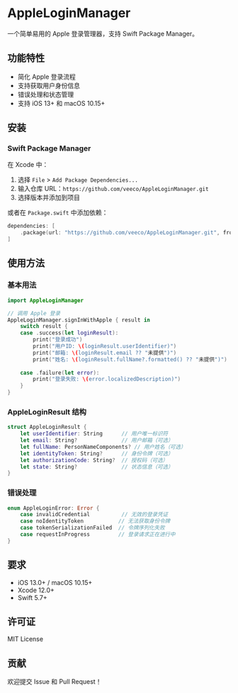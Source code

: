 # AppleLoginManager

一个简单易用的 Apple 登录管理器，支持 Swift Package Manager。

## 功能特性

- 简化 Apple 登录流程
- 支持获取用户身份信息
- 错误处理和状态管理
- 支持 iOS 13+ 和 macOS 10.15+

## 安装

### Swift Package Manager

在 Xcode 中：
1. 选择 `File` > `Add Package Dependencies...`
2. 输入仓库 URL：`https://github.com/veeco/AppleLoginManager.git`
3. 选择版本并添加到项目

或者在 `Package.swift` 中添加依赖：

```swift
dependencies: [
    .package(url: "https://github.com/veeco/AppleLoginManager.git", from: "1.0.0")
]
```

## 使用方法

### 基本用法

```swift
import AppleLoginManager

// 调用 Apple 登录
AppleLoginManager.signInWithApple { result in
    switch result {
    case .success(let loginResult):
        print("登录成功")
        print("用户ID: \(loginResult.userIdentifier)")
        print("邮箱: \(loginResult.email ?? "未提供")")
        print("姓名: \(loginResult.fullName?.formatted() ?? "未提供")")
        
    case .failure(let error):
        print("登录失败: \(error.localizedDescription)")
    }
}
```

### AppleLoginResult 结构

```swift
struct AppleLoginResult {
    let userIdentifier: String      // 用户唯一标识符
    let email: String?              // 用户邮箱（可选）
    let fullName: PersonNameComponents? // 用户姓名（可选）
    let identityToken: String?      // 身份令牌（可选）
    let authorizationCode: String?  // 授权码（可选）
    let state: String?              // 状态信息（可选）
}
```

### 错误处理

```swift
enum AppleLoginError: Error {
    case invalidCredential          // 无效的登录凭证
    case noIdentityToken           // 无法获取身份令牌
    case tokenSerializationFailed  // 令牌序列化失败
    case requestInProgress         // 登录请求正在进行中
}
```

## 要求

- iOS 13.0+ / macOS 10.15+
- Xcode 12.0+
- Swift 5.7+

## 许可证

MIT License

## 贡献

欢迎提交 Issue 和 Pull Request！